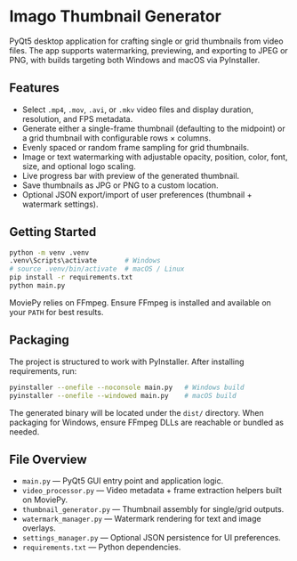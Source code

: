 # Imago Thumbnail Generator

PyQt5 desktop application for crafting single or grid thumbnails from video files. The app supports watermarking, previewing, and exporting to JPEG or PNG, with builds targeting both Windows and macOS via PyInstaller.

## Features
- Select `.mp4`, `.mov`, `.avi`, or `.mkv` video files and display duration, resolution, and FPS metadata.
- Generate either a single-frame thumbnail (defaulting to the midpoint) or a grid thumbnail with configurable rows × columns.
- Evenly spaced or random frame sampling for grid thumbnails.
- Image or text watermarking with adjustable opacity, position, color, font, size, and optional logo scaling.
- Live progress bar with preview of the generated thumbnail.
- Save thumbnails as JPG or PNG to a custom location.
- Optional JSON export/import of user preferences (thumbnail + watermark settings).

## Getting Started

```bash
python -m venv .venv
.venv\Scripts\activate       # Windows
# source .venv/bin/activate  # macOS / Linux
pip install -r requirements.txt
python main.py
```

MoviePy relies on FFmpeg. Ensure FFmpeg is installed and available on your `PATH` for best results.

## Packaging

The project is structured to work with PyInstaller. After installing requirements, run:

```bash
pyinstaller --onefile --noconsole main.py   # Windows build
pyinstaller --onefile --windowed main.py    # macOS build
```

The generated binary will be located under the `dist/` directory. When packaging for Windows, ensure FFmpeg DLLs are reachable or bundled as needed.

## File Overview

- `main.py` — PyQt5 GUI entry point and application logic.
- `video_processor.py` — Video metadata + frame extraction helpers built on MoviePy.
- `thumbnail_generator.py` — Thumbnail assembly for single/grid outputs.
- `watermark_manager.py` — Watermark rendering for text and image overlays.
- `settings_manager.py` — Optional JSON persistence for UI preferences.
- `requirements.txt` — Python dependencies.
